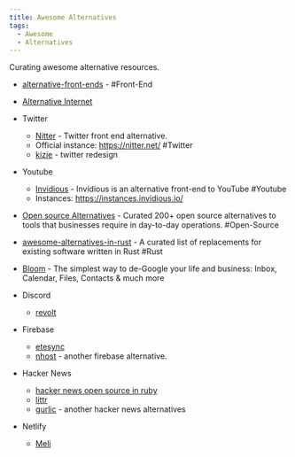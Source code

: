 ```yaml
---
title: Awesome Alternatives
tags:
  - Awesome
  - Alternatives
---
```


Curating awesome alternative resources.

- [alternative-front-ends](https://github.com/mendel5/alternative-front-ends) - #Front-End
- [Alternative Internet](https://github.com/redecentralize/alternative-internet)
- Twitter
  - [Nitter](https://github.com/zedeus/nitter) - Twitter front end alternative.
  - Official instance: <https://nitter.net/> #Twitter
  - [kizie](https://kizie.co/) - twitter redesign
- Youtube
  - [Invidious](https://github.com/iv-org/invidious) - Invidious is an alternative front-end to YouTube #Youtube
  - Instances: <https://instances.invidious.io/>
- [Open source Alternatives](https://www.btw.so/open-source-alternatives) - Curated 200+ open source alternatives to tools that businesses require in day-to-day operations. #Open-Source
- [awesome-alternatives-in-rust](https://github.com/TaKO8Ki/awesome-alternatives-in-rust) - A curated list of replacements for existing software written in Rust #Rust
- [Bloom](https://github.com/skerkour/bloom) - The simplest way to de-Google your life and business: Inbox, Calendar, Files, Contacts & much more

- Discord
  - [revolt](https://github.com/revoltchat/revolt)
- Firebase
  - [etesync](https://github.com/etesync/server)
  - [nhost](https://github.com/nhost/nhost) - another firebase alternative.
- Hacker News
  - [hacker news open source in ruby](hhttps://github.com/lobsters/lobsters)
  - [littr](https://github.com/mariusor/go-littr)
  - [gurlic](https://gurlic.com/) - another hacker news alternatives
- Netlify
  - [Meli](https://github.com/getmeli/meli)
